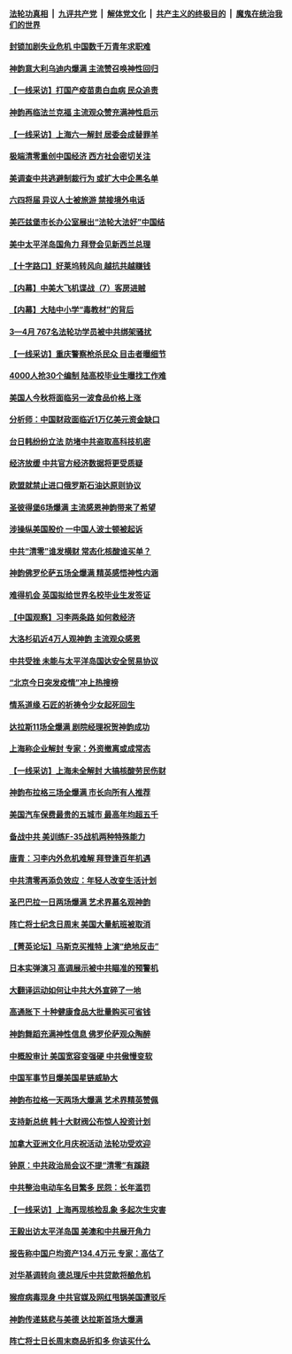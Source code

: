 ####  [法轮功真相](../../../../basic/blob/master/README.md?t=06011931) &nbsp;|&nbsp; [九评共产党](../../../../9ping.md/blob/master/README.md?t=06011931) &nbsp;|&nbsp; [解体党文化](../../../../jtdwh.md/blob/master/README.md?t=06011931)  &nbsp;|&nbsp; [共产主义的终极目的](../../../../gczydzjmd.md/blob/master/README.md?t=06011931) &nbsp;|&nbsp; [魔鬼在统治我们的世界](../../../../mgztzwmdsj.md/blob/master/README.md?t=06011931) 

#### [封锁加剧失业危机 中国数千万青年求职难](../pages/nf4514/n13750007.md?t=06011931) 

#### [神韵意大利乌迪内爆满 主流赞召唤神性回归](../pages/nf4514/n13749926.md?t=06011931) 

#### [【一线采访】打国产疫苗患白血病 民众追责](../pages/nf4514/n13749416.md?t=06011931) 

#### [神韵再临法兰克福 主流观众赞充满神性启示](../pages/nf4514/n13749927.md?t=06011931) 

#### [【一线采访】上海六一解封 居委会成替罪羊](../pages/nf4514/n13749617.md?t=06011931) 

#### [极端清零重创中国经济 西方社会密切关注](../pages/nf4514/n13749627.md?t=06011931) 

#### [美调查中共逃避制裁行为 或扩大中企黑名单](../pages/nf4514/n13749587.md?t=06011931) 

#### [六四将届 异议人士被旅游 禁接境外电话](../pages/nf4514/n13749623.md?t=06011931) 

#### [美匹兹堡市长办公室展出“法轮大法好”中国结](../pages/nf4514/n13749721.md?t=06011931) 

#### [美中太平洋岛国角力 拜登会见新西兰总理](../pages/nf4514/n13749347.md?t=06011931) 

#### [【十字路口】好莱坞转风向 越抗共越赚钱](../pages/nf4514/n13749358.md?t=06011931) 

#### [【内幕】中美大飞机谍战（7）客房进贼](../pages/nf4514/n13749136.md?t=06011931) 

#### [【内幕】大陆中小学“毒教材”的背后](../pages/nf4514/n13749434.md?t=06011931) 

#### [3—4月 767名法轮功学员被中共绑架骚扰](../pages/nf4514/n13732751.md?t=06011931) 

#### [【一线采访】重庆警察枪杀民众 目击者曝细节](../pages/nf4514/n13749360.md?t=06011931) 

#### [4000人抢30个编制 陆高校毕业生曝找工作难](../pages/nf4514/n13749224.md?t=06011931) 

#### [美国人今秋将面临另一波食品价格上涨](../pages/nf4514/n13749286.md?t=06011931) 

#### [分析师：中国财政面临近1万亿美元资金缺口](../pages/nf4514/n13749225.md?t=06011931) 

#### [台日韩纷纷立法 防堵中共盗取高科技机密](../pages/nf4514/n13749155.md?t=06011931) 

#### [经济放缓 中共官方经济数据将更受质疑](../pages/nf4514/n13748931.md?t=06011931) 

#### [欧盟就禁止进口俄罗斯石油达原则协议](../pages/nf4514/n13748785.md?t=06011931) 

#### [圣彼得堡6场爆满 主流感恩神韵带来了希望](../pages/nf4514/n13748670.md?t=06011931) 

#### [涉操纵美国股价 一中国人波士顿被起诉](../pages/nf4514/n13748348.md?t=06011931) 

#### [中共“清零”谁发横财 常态化核酸谁买单？](../pages/nf4514/n13748704.md?t=06011931) 

#### [神韵佛罗伦萨五场全爆满 精英感悟神性内涵](../pages/nf4514/n13748222.md?t=06011931) 

#### [难得机会 英国拟给世界名校毕业生发签证](../pages/nf4514/n13748690.md?t=06011931) 

#### [【中国观察】习李两条路 如何救经济](../pages/nf4514/n13748574.md?t=06011931) 

#### [大洛杉矶近4万人观神韵 主流观众感恩](../pages/nf4514/n13748496.md?t=06011931) 

#### [中共受挫 未能与太平洋岛国达安全贸易协议](../pages/nf4514/n13748631.md?t=06011931) 

#### [“北京今日突发疫情”冲上热搜榜](../pages/nf4514/n13748600.md?t=06011931) 

#### [情系道缘 石匠的祈祷令少女起死回生](../pages/nf4514/n13745143.md?t=06011931) 

#### [达拉斯11场全爆满 剧院经理祝贺神韵成功](../pages/nf4514/n13748393.md?t=06011931) 

#### [上海称企业解封 专家：外资撤离或成常态](../pages/nf4514/n13748403.md?t=06011931) 

#### [【一线采访】上海未全解封 大搞核酸劳民伤财](../pages/nf4514/n13748447.md?t=06011931) 

#### [神韵布拉格三场全爆满 市长向所有人推荐](../pages/nf4514/n13748476.md?t=06011931) 

#### [美国汽车保费最贵的五城市 最高年均超五千](../pages/nf4514/n13747102.md?t=06011931) 

#### [备战中共 美训练F-35战机两种特殊能力](../pages/nf4514/n13743980.md?t=06011931) 

#### [唐青：习李内外危机难解 拜登逢百年机遇](../pages/nf4514/n13748107.md?t=06011931) 

#### [中共清零再添负效应：年轻人改变生活计划](../pages/nf4514/n13748102.md?t=06011931) 

#### [圣巴巴拉一日两场爆满 艺术界慕名观神韵](../pages/nf4514/n13748025.md?t=06011931) 

#### [阵亡将士纪念日周末 美国大量航班被取消](../pages/nf4514/n13747596.md?t=06011931) 

#### [【菁英论坛】马斯克买推特 上演“绝地反击”](../pages/nf4514/n13747641.md?t=06011931) 

#### [日本实弹演习 高调展示被中共瞄准的预警机](../pages/nf4514/n13748020.md?t=06011931) 

#### [大翻译运动如何让中共大外宣碎了一地](../pages/nf4514/n13743979.md?t=06011931) 

#### [高通胀下 十种健康食品大批量购买可省钱](../pages/nf4514/n13746362.md?t=06011931) 

#### [神韵舞蹈充满神性信息 佛罗伦萨观众陶醉](../pages/nf4514/n13747638.md?t=06011931) 

#### [中概股审计 美国宽容变强硬 中共傲慢变软](../pages/nf4514/n13747819.md?t=06011931) 

#### [中国军事节目爆美国星链威胁大](../pages/nf4514/n13747800.md?t=06011931) 

#### [神韵布拉格一天两场大爆满 艺术界精英赞佩](../pages/nf4514/n13747772.md?t=06011931) 

#### [支持新总统 韩十大财阀公布惊人投资计划](../pages/nf4514/n13747766.md?t=06011931) 

#### [加拿大亚洲文化月庆祝活动 法轮功受欢迎](../pages/nf4514/n13747735.md?t=06011931) 

#### [钟原：中共政治局会议不提“清零”有蹊跷](../pages/nf4514/n13747573.md?t=06011931) 

#### [中共整治电动车名目繁多 民怨：长年滥罚](../pages/nf4514/n13747579.md?t=06011931) 

#### [【一线采访】上海再现核检乱象 多起次生灾害](../pages/nf4514/n13747317.md?t=06011931) 

#### [王毅出访太平洋岛国 美澳和中共展开角力](../pages/nf4514/n13747108.md?t=06011931) 

#### [报告称中国户均资产134.4万元 专家：高估了](../pages/nf4514/n13747372.md?t=06011931) 

#### [对华基调转向 德总理斥中共贷款将酿危机](../pages/nf4514/n13747475.md?t=06011931) 

#### [猴痘病毒现身 中共官媒及网红甩锅美国遭驳斥](../pages/nf4514/n13747230.md?t=06011931) 

#### [神韵传递慈悲与美德 达拉斯首场大爆满](../pages/nf4514/n13747424.md?t=06011931) 

#### [阵亡将士日长周末商品折扣多 你该买什么](../pages/nf4514/n13747135.md?t=06011931) 

